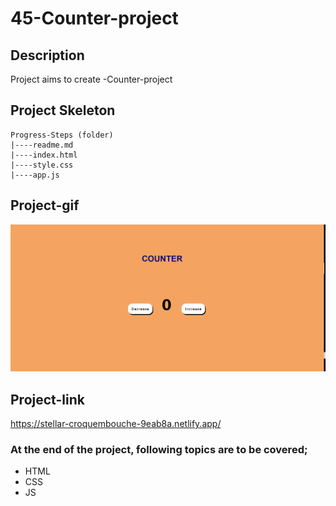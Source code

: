# 45-Counter-project
## Description
Project aims to create -Counter-project
## Project Skeleton
```
Progress-Steps (folder)
|----readme.md
|----index.html
|----style.css
|----app.js
```
## Project-gif
![IOS-Calculator](https://github.com/achieve-software/achieve-software/blob/main/img/counter.gif?raw=true)
## Project-link
https://stellar-croquembouche-9eab8a.netlify.app/
### At the end of the project, following topics are to be covered;
- HTML
- CSS
- JS
